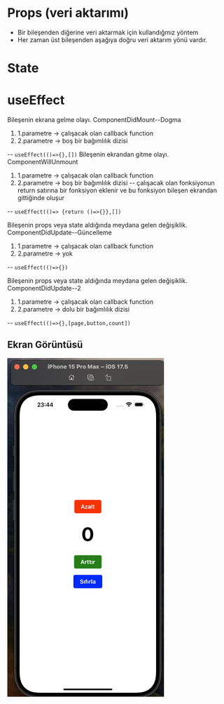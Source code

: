 # Props (veri aktarımı)

- Bir bileşenden diğerine veri aktarmak için kullandığmız yöntem
- Her zaman üst bileşenden aşağıya doğru veri aktarım yönü vardır.

# State

# useEffect

Bileşenin ekrana gelme olayı. ComponentDidMount--Dogma

1. 1.parametre -> çalışacak olan callback function
2. 2.parametre -> boş bir bağımlılık dizisi

-- `useEffect(()=>{},[])`
Bileşenin ekrandan gitme olayı. ComponentWillUnmount

1. 1.parametre -> çalışacak olan callback function
2. 2.parametre -> boş bir bağımlılık dizisi
   -- çalışacak olan fonksiyonun return satırına bir fonksiyon eklenir ve bu fonksiyon bileşen ekrandan gittiğinde oluşur

-- `useEffect(()=> {return ()=>{}},[])`

Bileşenin props veya state aldığında meydana gelen değişiklik. ComponentDidUpdate--Güncelleme

1. 1.parametre -> çalışacak olan callback function
2. 2.parametre -> yok

-- `useEffect(()=>{})`

Bileşenin props veya state aldığında meydana gelen değişiklik. ComponentDidUpdate--2

1. 1.parametre -> çalışacak olan callback function
2. 2.parametre -> dolu bir bağımlılık dizisi

-- `useEffect(()=>{},[page,button,count])`

## Ekran Görüntüsü

![](./assets/counter.png)
